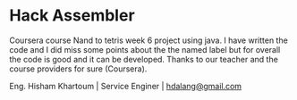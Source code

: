 # Hack Assembler
Coursera course Nand to tetris week 6 project using java. I have written the code and I did miss some points about the the named label but for overall the code is good and it can be developed. Thanks to our teacher and the course providers for sure (Coursera).

Eng. Hisham Khartoum | Service Enginer | hdalang@gmail.com
